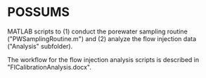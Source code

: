 # POSSUMS
MATLAB scripts to (1) conduct the porewater sampling routine ("PWSamplingRoutine.m") and (2) analyze the flow injection data ("Analysis" subfolder).

The workflow for the flow injection analysis scripts is described in "FICalibrationAnalysis.docx".

